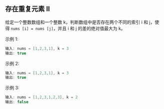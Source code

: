 ## 存在重复元素 II

给定一个整数数组和一个整数 k，判断数组中是否存在两个不同的索引 i 和 j，使得 `nums [i] = nums [j]`，并且 i 和 j 的差的绝对值最大为 k。

示例 1:

```java
输入: nums = [1,2,3,1], k = 3
输出: true
```

示例 2:

```java
输入: nums = [1,2,3,1], k = 3
输出: true
```

示例 3:

```java
输入: nums = [1,2,3,1,2,3], k = 2
输出: false
```